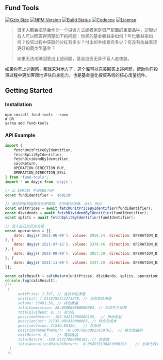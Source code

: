 ## Fund Tools

<div>
    <a href="https://unpkg.com/fund-tools/dayjs.min.js"><img src="https://img.badgesize.io/https:/unpkg.com/fund-tools/dayjs.min.js?style=flat-square&compression=gzip" alt="Gzip Size"></a>
    <a href="https://www.npmjs.com/package/fund-tools"><img src="https://img.shields.io/npm/v/fund-tools.svg?style=flat-square&colorB=51C838" alt="NPM Version"></a>
    <a href="https://travis-ci.com/iamkun/dayjs"><img src="https://img.shields.io/travis/iamkun/dayjs/master.svg?style=flat-square" alt="Build Status"></a>
    <a href="https://codecov.io/gh/netbeen/fund-tools"><img
            src="https://img.shields.io/codecov/c/github/netbeen/fund-tools/master.svg?style=flat-square" alt="Codecov"></a>
    <a href="https://github.com/netbeen/fund-tools/blob/master/LICENSE"><img src="https://img.shields.io/badge/license-MIT-brightgreen.svg?style=flat-square" alt="License"></a>
    <br>
</div>

> 很多人都会把基金作为一个投资方式或者家庭资产配置的重要品种，却很少有人可以回答得清楚如下的问题：你买的基金收益率如何？年化收益率如何？投资过程中获取的分红有多少？付出的手续费有多少？有没有收益表现更好的同类型基金？
> 
> 如果无法准确回答出上述问题，基金投资无异于盲人走夜路。

如果你有上述困惑，那就来对地方了，这个库可以完美回答上述问题，帮助你在投资过程中更加客观地评估自身能力，也是基金量化投资系统的核心度量组件。

## Getting Started

### Installation

```console
npm install fund-tools --save
# OR
yarna add fund-tools
```

### API Example

```javascript
import {
    fetchUnitPriceByIdentifier,
    fetchSplitByIdentifier,
    fetchDividendByIdentifier,
    calcReturn,
    OPERATION_DIRECTION_BUY,
    OPERATION_DIRECTION_SELL
} from 'fund-tools';
import * as dayjs from 'dayjs';

// 以 160119 中证500为例
const fundIdentifier = '160119'

// 通过爬虫抓取基金历史数据，包括单位净值、分红、拆分
const unitPrices = await fetchUnitPriceByIdentifier(fundIdentifier);
const dividends = await fetchDividendByIdentifier(fundIdentifier);
const splits = await fetchSplitByIdentifier(fundIdentifier);

// 录入自己的历史交易
const operations = [{
    date: dayjs('2021-06-09'), volume: 2958.54, direction: OPERATION_DIRECTION_BUY, commission: 5.99
}, {
    date: dayjs('2021-07-12'), volume: 3378.46, direction: OPERATION_DIRECTION_BUY, commission: 6.54
}, {
    date: dayjs('2021-08-09'), volume: 3957.39, direction: OPERATION_DIRECTION_BUY, commission: 7.53
}, {
    date: dayjs('2021-11-09'), volume: 3197.19, direction: OPERATION_DIRECTION_SELL, commission: 5.99
}];

const calcResult = calcReturn(unitPrices, dividends, splits, operations);
console.log(calcResult);
/**
 {
      unitPrice: 1.597, // 当前单位净值
      unitCost: 1.6110785712273878, // 当前单位净值
      volume: 13491.58, // 持仓数量
      totalCommission: 26.050000000000004, // 总显性手续费
      totalDividend: 0, // 总分红
      positionReturn: -189.94217000000165,  // 持仓收益
      positionCost: 21735.995430000003, // 持仓总成本
      positionValue: 21546.05326,   // 总市值
      positionRateOfReturn: -0.008738600015430793,  // 持仓收益率
      exitReturn: 0,    // 落袋收益
      totalReturn: -189.94217000000165, // 总收益
      totalAnnualizedRateOfReturn: -0.054593138863008296    // 总年化收益率
  }
 */
```
